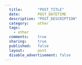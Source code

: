 ```yaml
---
  title:       "POST_TITLE"
  date:        POST_DATETIME
  description: "POST_DESCRIPTION"
  category:    other
  tags:
    - other
  comments:    true
  sharing:     true
  published:   false
  layout:      post
  disable_advertisement: false
---
```

